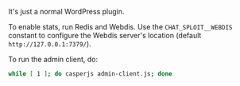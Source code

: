 It's just a normal WordPress plugin.

To enable stats, run Redis and Webdis.  Use the `CHAT_SPLOIT__WEBDIS` constant to configure the Webdis server's location (default `http://127.0.0.1:7379/`).

To run the admin client, do:

```bash
while [ 1 ]; do casperjs admin-client.js; done
```
